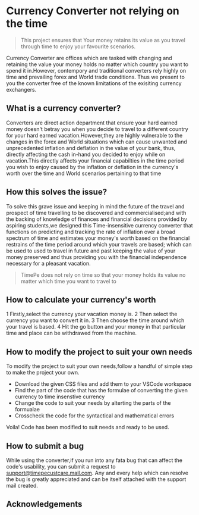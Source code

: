 # Currency Converter not relying on the time

>This project ensures that Your money retains its value as you travel through time to enjoy your favourite scenarios.


Currency Converter are offices which are tasked with changing and retaining the value your money holds no matter which country you want to spend it in.However, contempory and traditional converters rely highly on time and prevailing forex and World trade conditions. Thus we present to you the converter free of the known limitations of the exisiting currency exchangers.

## What is a currency converter?

Converters are direct action department that ensure your hard earned money doesn't betray you when you decide to travel to a different country for your hard earned vacation.However,they are highly vulnerable to the changes in the forex and World situations which can cause unwanted and unprecedented inflation and deflation in the value of your bank, thus, directly affecting the cash in-hand you decided to enjoy while on vacation.This directly affects your financial capabilties in the time period you wish to enjoy caused by the inflation or deflation in the currency's worth over the time and World scenarios pertaining to that time


## How this solves the issue?

To solve this grave issue and keeping in mind the future of the travel and prospect of time travelling to be discovered and commercialised;and with the backing of knowledge of finances and financial decisions provided by aspiring students,we designed this Time-insensitive currency converter that functions on predicting and tracking the rate of inflation over a broad spectrum of time and estimates your money's worth based on the financial restrains of the time period around which your travels are based; which can be used to used to travel in future and past keeping the value of your money preserved and thus providing you with the financial independence necessary for a pleasant vacation.

>TimePe does not rely on time so that your money holds its value no matter which time you want to travel to

## How to calculate your currency's worth

1 Firstly,select the currency your vacation money is.
2 Then select the currency you want to convert it in.
3 Then choose the time around which your travel is based.
4 Hit the go button and your money in that particular time and place can be withdrawed from the machine.

## How to modify the project to suit your own needs

To modify the project to suit your own needs,follow a handful of simple step to make the project your own.

- Download the given CSS files and add them to your VSCode workspace
- Find the part of the code that has the formulae of converting the given currency to time insenstive currency
- Change the code to suit your needs by alterting the parts of the formualae
- Crosscheck the code for the syntactical and mathematical errors

Voila! Code has been modified to suit needs and ready to be used.

## How to submit a bug

While using the converter,if you run into any fata bug that can affect the code's usability, you can submit a request to support@timepecustcare.mail.com. Any and every help which can resolve the bug is greatly appreciated and can be itself attached with the support mail created.

## Acknowledgements



